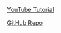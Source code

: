 [YouTube Tutorial](https://www.youtube.com/watch?v=ldwlOzRvYOU&t=6501s)

[GitHub Repo](https://github.com/Ade-mir/html-css-js-portfolio-tutorial-2)